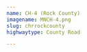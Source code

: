 ```yaml
---
name: CH-4 (Rock County)
imagename: MNCH-4.png
slug: chrrockcounty
highwaytype: County Road

---
```

